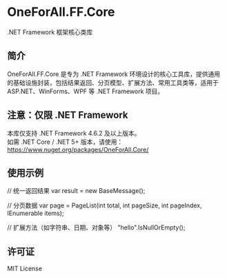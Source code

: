 # OneForAll.FF.Core
.NET Framework 框架核心类库

## 简介
OneForAll.FF.Core 是专为 .NET Framework 环境设计的核心工具库，提供通用的基础设施封装，包括结果返回、分页模型、扩展方法、常用工具类等，适用于 ASP.NET、WinForms、WPF 等 .NET Framework 项目。

## 注意：仅限 .NET Framework
本库仅支持 .NET Framework 4.6.2 及以上版本。  
如需 .NET Core / .NET 5+ 版本，请使用：
https://www.nuget.org/packages/OneForAll.Core/

## 使用示例
// 统一返回结果
var result = new BaseMessage();

// 分页数据
var page = PageList<User>(int total, int pageSize, int pageIndex, IEnumerable<T> items);

// 扩展方法（如字符串、日期、对象等）
"hello".IsNullOrEmpty();

## 许可证
MIT License